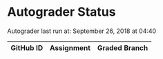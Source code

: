 # Autograder Status
Autograder last run at: September 26, 2018 at 04:40

| GitHub ID | Assignment | Graded Branch |
|-----------|------------|---------------|
